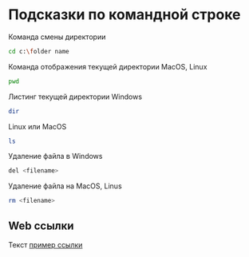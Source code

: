 # Подсказки по командной строке

Команда смены директории
``` sh
cd c:\folder name
```
Команда отображения текущей директории MacOS, Linux
```sh
pwd
```
Листинг текущей директории Windows
```sh
dir
```
Linux или MacOS
```sh
ls
```
Удаление файла в Windows
```sh
del <filename>
```
Удаление файла на MacOS, Linus
```sh
rm <filename>
```
## Web ссылки

Текст [пример ссылки](http.youtube.com "YouTube")